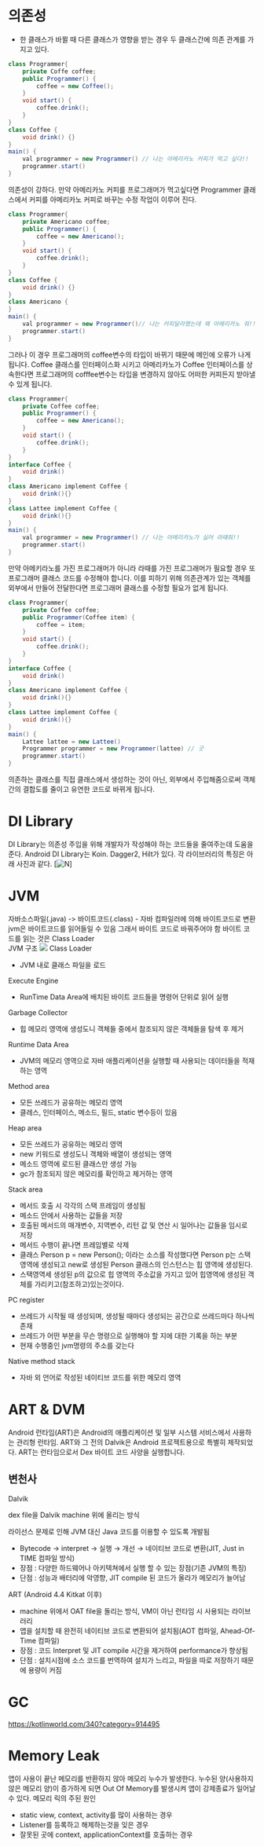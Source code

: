 
# 의존성

- 한 클래스가 바뀔 때 다른 클래스가 영향을 받는 경우 두 클래스간에 의존 관계를 가지고 있다.
```java
class Programmer{
    private Coffe coffee;
    public Programmer() {
        coffee = new Coffee();
    }
    void start() {
		coffee.drink();
	}
}
class Coffee {
	void drink() {}
}
main() {
	val programmer = new Programmer() // 나는 아메리카노 커피가 먹고 싶다!!
	programmer.start()
}
```
의존성이 강하다.
만약 아메리카노 커피를 프로그래머가 먹고싶다면 Programmer 클래스에서 커피를 아메리카노 커피로 바꾸는 수정 작업이 이루어 진다. 
```java
class Programmer{
    private Americano coffee;
    public Programmer() {
        coffee = new Americano();
    }
    void start() {
		coffee.drink();
	}
}
class Coffee {
	void drink() {}
}
class Americano {
}
main() {
	val programmer = new Programmer()// 나는 커피달라했는데 왜 아메리카노 줘!!
	programmer.start()
}
```
그러나 이 경우 프로그래머의 coffee변수의 타입이 바뀌기 때문에 메인에 오류가 나게 됩니다.
Coffee 클래스를 인터페이스화 시키고 아메리카노가 Coffee 인터페이스를 상속한다면 프로그래머의 cofffee변수는 타입을 변경하지 않아도 어떠한 커피든지 받아낼 수 있게 됩니다.
```java
class Programmer{
    private Coffee coffee;
    public Programmer() {
        coffee = new Americano();
    }
    void start() {
		coffee.drink();
	}
}
interface Coffee {
	void drink()
}
class Americano implement Coffee {
	void drink(){}
}
class Lattee implement Coffee {
	void drink(){}
}
main() {
	val programmer = new Programmer() // 나는 아메리카노가 싫어 라떄줘!!
	programmer.start()
}
```
만약 아메키라노를 가진 프로그래머가 아니라 라때를 가진 프로그래머가 필요할 경우 또 프로그래머 클래스 코드를 수정해야 합니다. 이를 피하기 위해 의존관계가 있는 객체를 외부에서 만들어 전달한다면 프로그래머 클래스를 수정할 필요가 없게 됩니다.
```java
class Programmer{
    private Coffee coffee;
    public Programmer(Coffee item) {
        coffee = item;
    }
    void start() {
		coffee.drink();
	}
}
interface Coffee {
	void drink()
}
class Americano implement Coffee {
	void drink(){}
}
class Lattee implement Coffee {
	void drink(){}
}
main() {
	Lattee lattee = new Lattee()
	Programmer programmer = new Programmer(lattee) // 굿
	programmer.start()
}
```
의존하는 클래스를 직접 클래스에서 생성하는 것이 아닌, 외부에서 주입해줌으로써 객체 간의 결합도를 줄이고 유연한 코드로 바뀌게 됩니다.

# DI Library
DI Library는 의존성 주입을 위해 개발자가 작성해야 하는 코드들을 줄여주는데 도움을 준다.
Android DI Library는 Koin. Dagger2, Hilt가 있다.
각 라이브러리의 특징은 아래 사진과 같다.
[![N](https://blog.banksalad.com/static/60a40cf9a220aa91e8c5633620a454a8/0d292/comparison_for_di.png)]
# JVM
자바소스파일(.java) -> 바이트코드(.class) - 자바 컴파일러에 의해 바이트코드로 변환
jvm은 바이트코드를 읽어들일 수 있음 그래서 바이트 코드로 바꿔주어야 함
바이트 코드를 읽는 것은 Class Loader  
JVM 구조
![](https://lh5.googleusercontent.com/qRTsOp_WOOCMp8qA_qXZ5xk4vO4qFDOG5fn3fo0UGnX4SlTZMqvpH09S3FyOW5SKNC0A07gaKF-5jtyJRnClujoMh8r2l_4spJARAYYCEfVGD6xBt8iQuEUBVCwAeHVbXru6KQATG_ViMQKB8g) 
Class Loader 
-   JVM 내로 클래스 파일을 로드

Execute Engine
   -   RunTime Data Area에 배치된 바이트 코드들을 명령어 단위로 읽어 실행 

Garbage Collector    
-   힙 메모리 영역에 생성도니 객체들 중에서 참조되지 않은 객체들을 탐색 후 제거
    
Runtime Data Area
   -   JVM의 메모리 영역으로 자바 애플리케이션을 실행할 때 사용되는 데이터들을 적재하는 영역
    
Method area
-   모든 쓰레드가 공유하는 메모리 영역
-   클레스, 인터페이스, 메소드, 필드, static 변수등이 있음

Heap area  
-   모든 쓰레드가 공유하는 메모리 영역
-   new 키워드로 생성도니 객체와 배열이 생성되는 영역
-   메소드 영역에 로드된 클래스만 생성 가능
-   gc가 참조되지 않은 메모리를 확인하고 제거하는 영역
   
Stack area
-   메서드 호출 시 각각의 스택 프레임이 생성됨
-   메소드 안에서 사용하는 값들을 저장
-   호출된 메서드의 매개변수, 지역변수, 리턴 값 및 연산 시 일어나는 값들을 임시로 저장
-   메서드 수행이 끝나면 프레임별로 삭제
-   클래스 Person p = new Person(); 이라는 소스를 작성했다면 Person p는 스택 영역에 생성되고 new로 생성된 Person 클래스의 인스턴스는 힙 영역에 생성된다.
-   스택영역세 생성된 p의 값으로 힙 영역의 주소값을 가지고 있어 힙영역에 생성된 객체를 가리키고(참조하고)있는것이다.
    
PC register
-   쓰레드가 시작될 때 생성되며, 생성될 때마다 생성되는 공간으로 쓰레드마다 하나씩 존재
-   쓰레드가 어떤 부분을 무슨 명령으로 실행해야 할 지에 대한 기록을 하는 부분
-   현재 수행중인 jvm명령의 주소를 갖는다
  
 Native method stack
-   자바 외 언어로 작성된 네이티브 코드를 위한 메모리 영역
# ART & DVM
Android 런타임(ART)은 Android의 애플리케이션 및 일부 시스템 서비스에서 사용하는 관리형 런타임. 
ART와 그 전의 Dalvik은 Android 프로젝트용으로 특별히 제작되었다. 
ART는 런타임으로서 Dex 바이트 코드 사양을 실행합니다.

## 변천사
Dalvik

dex file을 Dalvik machine 위에 올리는 방식

라이선스 문제로 인해 JVM 대신 Java 코드를 이용할 수 있도록 개발됨

-   Bytecode → interpret → 실행 → 개선 → 네이티브 코드로 변환(JIT, Just in TIME 컴파일 방식)
-   장점 : 다양한 하드웨어나 아키텍쳐에서 실행 할 수 있는 장점(기존 JVM의 특징)
-   단점 : 성능과 배터리에 악영향, JIT compile 된 코드가 올라가 메모리가 늘어남

ART (Android 4.4 Kitkat 이후)

-   machine 위에서 OAT file을 돌리는 방식, VM이 아닌 런타임 시 사용되는 라이브러리
-   앱을 설치할 때 완전히 네이티브 코드로 변환되어 설치됨(AOT 컴파일, Ahead-Of-Time 컴파일)
-   장점 : 코드 Interpret 및 JIT compile 시간을 제거하여 performance가 향상됨
-   단점 : 설치시점에 소스 코드를 번역하여 설치가 느리고, 파일을 따로 저장하기 때문에 용량이 커짐

# GC
https://kotlinworld.com/340?category=914495 

# Memory Leak
앱이 사용이 끝난 메모리를 반환하지 않아 메모리 누수가 발생한다. 누수된 양(사용하지 않은 메모리 양)이 증가하게 되면 Out Of Memory를 발생시켜 앱이 강제종료가 일어날 수 있다.
메모리 릭의 주된 원인
- static view, context, activity를 많이 사용하는 경우
- Listener를 등록하고 해제하는것을 잊은 경우
- 잘못된 곳에 context, applicationContext를 호출하는 경우